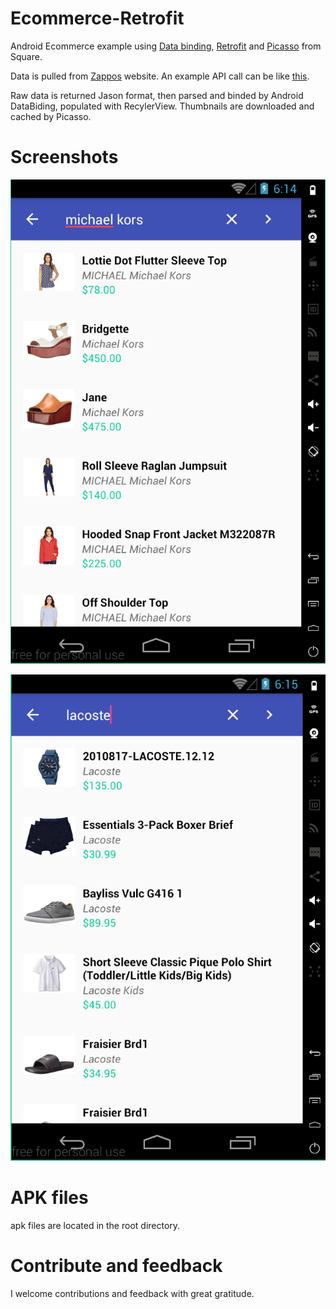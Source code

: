 # Ecommerce-Retrofit

Android Ecommerce example using [Data binding](https://developer.android.com/topic/libraries/data-binding/index.html), [Retrofit](https://square.github.io/retrofit/) and [Picasso](http://square.github.io/picasso/) from Square.

Data is pulled from [Zappos](zappos.com) website. An example API call can be like [this](https://api.zappos.com/Search?term=nike&key=b743e26728e16b81da139182bb2094357c31d331).

Raw data is returned Jason format, then parsed and binded by Android DataBiding, populated with RecylerView. Thumbnails are downloaded and cached by Picasso.

# Screenshots

![Screenshot](/screenshot_michael_kors.PNG)

![Screenshot](screenshot_lacoste.PNG)

# APK files

apk files are located in the root directory.

# Contribute and feedback
I welcome contributions and feedback with great gratitude.
